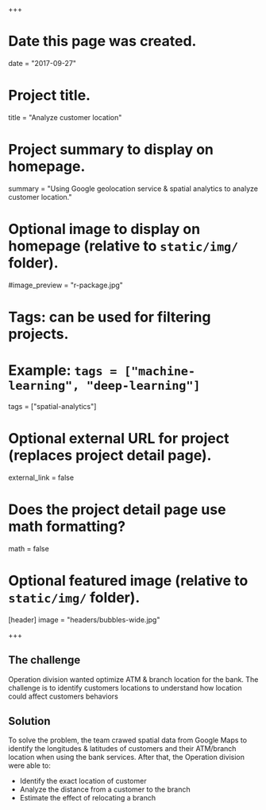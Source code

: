 +++
# Date this page was created.
date = "2017-09-27"

# Project title.
title = "Analyze customer location"

# Project summary to display on homepage.
summary = "Using Google geolocation service & spatial analytics to analyze customer location."

# Optional image to display on homepage (relative to `static/img/` folder).
#image_preview = "r-package.jpg"

# Tags: can be used for filtering projects.
# Example: `tags = ["machine-learning", "deep-learning"]`
tags = ["spatial-analytics"]

# Optional external URL for project (replaces project detail page).
external_link = false

# Does the project detail page use math formatting?
math = false

# Optional featured image (relative to `static/img/` folder).
[header]
image = "headers/bubbles-wide.jpg"

+++

## The challenge

Operation division wanted optimize ATM & branch location for the bank. The challenge is to identify customers locations to understand how location could affect customers behaviors

## Solution

To solve the problem, the team crawed spatial data from Google Maps to identify the longitudes & latitudes of customers and their ATM/branch location when using the bank services. After that, the Operation division were able to:

- Identify the exact location of customer
- Analyze the distance from a customer to the branch
- Estimate the effect of relocating a branch

